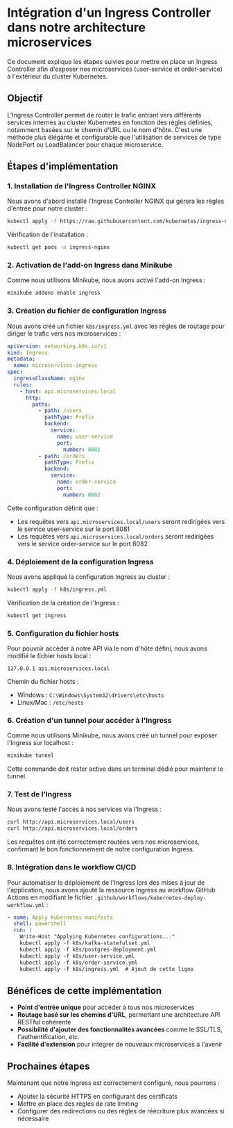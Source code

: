 # Intégration d'un Ingress Controller dans notre architecture microservices

Ce document explique les étapes suivies pour mettre en place un Ingress Controller afin d'exposer nos microservices (user-service et order-service) à l'extérieur du cluster Kubernetes.

## Objectif
L'Ingress Controller permet de router le trafic entrant vers différents services internes au cluster Kubernetes en fonction des règles définies, notamment basées sur le chemin d'URL ou le nom d'hôte. C'est une méthode plus élégante et configurable que l'utilisation de services de type NodePort ou LoadBalancer pour chaque microservice.

## Étapes d'implémentation

### 1. Installation de l'Ingress Controller NGINX

Nous avons d'abord installé l'Ingress Controller NGINX qui gérera les règles d'entrée pour notre cluster :

```bash
kubectl apply -f https://raw.githubusercontent.com/kubernetes/ingress-nginx/controller-v1.8.2/deploy/static/provider/cloud/deploy.yaml
```

Vérification de l'installation :
```bash
kubectl get pods -n ingress-nginx
```

### 2. Activation de l'add-on Ingress dans Minikube

Comme nous utilisons Minikube, nous avons activé l'add-on Ingress :

```bash
minikube addons enable ingress
```

### 3. Création du fichier de configuration Ingress

Nous avons créé un fichier `k8s/ingress.yml` avec les règles de routage pour diriger le trafic vers nos microservices :

```yaml
apiVersion: networking.k8s.io/v1
kind: Ingress
metadata:
  name: microservices-ingress
spec:
  ingressClassName: nginx
  rules:
    - host: api.microservices.local
      http:
        paths:
          - path: /users
            pathType: Prefix
            backend:
              service:
                name: user-service
                port:
                  number: 8081
          - path: /orders
            pathType: Prefix
            backend:
              service:
                name: order-service
                port:
                  number: 8082
```

Cette configuration définit que :
- Les requêtes vers `api.microservices.local/users` seront redirigées vers le service user-service sur le port 8081
- Les requêtes vers `api.microservices.local/orders` seront redirigées vers le service order-service sur le port 8082

### 4. Déploiement de la configuration Ingress

Nous avons appliqué la configuration Ingress au cluster :

```bash
kubectl apply -f k8s/ingress.yml
```

Vérification de la création de l'Ingress :
```bash
kubectl get ingress
```

### 5. Configuration du fichier hosts

Pour pouvoir accéder à notre API via le nom d'hôte défini, nous avons modifié le fichier hosts local :

```
127.0.0.1 api.microservices.local
```

Chemin du fichier hosts :
- Windows : `C:\Windows\System32\drivers\etc\hosts`
- Linux/Mac : `/etc/hosts`

### 6. Création d'un tunnel pour accéder à l'Ingress

Comme nous utilisons Minikube, nous avons créé un tunnel pour exposer l'Ingress sur localhost :

```bash
minikube tunnel
```

Cette commande doit rester active dans un terminal dédié pour maintenir le tunnel.

### 7. Test de l'Ingress

Nous avons testé l'accès à nos services via l'Ingress :

```bash
curl http://api.microservices.local/users
curl http://api.microservices.local/orders
```

Les requêtes ont été correctement routées vers nos microservices, confirmant le bon fonctionnement de notre configuration Ingress.

### 8. Intégration dans le workflow CI/CD

Pour automatiser le déploiement de l'Ingress lors des mises à jour de l'application, nous avons ajouté la ressource Ingress au workflow GitHub Actions en modifiant le fichier `.github/workflows/kubernetes-deploy-workflow.yml` :

```yaml
- name: Apply Kubernetes manifests
  shell: powershell
  run: |
    Write-Host "Applying Kubernetes configurations..."
    kubectl apply -f k8s/kafka-statefulset.yml
    kubectl apply -f k8s/postgres-deployment.yml
    kubectl apply -f k8s/user-service.yml
    kubectl apply -f k8s/order-service.yml
    kubectl apply -f k8s/ingress.yml  # Ajout de cette ligne
```

## Bénéfices de cette implémentation

- **Point d'entrée unique** pour accéder à tous nos microservices
- **Routage basé sur les chemins d'URL**, permettant une architecture API RESTful cohérente
- **Possibilité d'ajouter des fonctionnalités avancées** comme le SSL/TLS, l'authentification, etc.
- **Facilité d'extension** pour intégrer de nouveaux microservices à l'avenir

## Prochaines étapes

Maintenant que notre Ingress est correctement configuré, nous pourrons :
- Ajouter la sécurité HTTPS en configurant des certificats
- Mettre en place des règles de rate limiting
- Configurer des redirections ou des règles de réécriture plus avancées si nécessaire